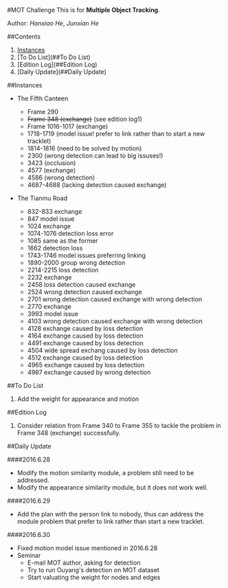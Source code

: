 #MOT Challenge
This is for **Multiple Object Tracking**.

Author: *Hanxiao He*, *Junxian He*


##Contents
1. [Instances](##Instances)
2. [To Do List](##To Do List)
3. [Edition Log](##Edition Log)
4. [Daily Update](##Daily Update)

##Instances
* The Fifth Canteen
    * Frame 290 
    * ~~Frame 348 (exchange)~~ (see edition log1)
    * Frame 1016-1017 (exchange)
    * 1718-1719 (model issue! prefer to link rather than to start a new tracklet)
    * 1814-1816 (need to be solved by motion)
    * 2300 (wrong detection can lead to big issuses!)
    * 3423 (occlusion)
    * 4577 (exchange)
    * 4586 (wrong detection)
    * 4687-4688 (lacking detection caused exchange)

* The Tianmu Road
    * 832-833 exchange
    * 847 model issue
    * 1024 exchange
    * 1074-1076 detection loss error
    * 1085 same as the former
    * 1662 detection loss 
    * 1743-1746 model issues preferring linking 
    * 1890-2000 group wrong detection
    * 2214-2215 loss detection
    * 2232 exchange
    * 2458 loss detection caused exchange
    * 2524 wrong detection caused exchange
    * 2701 wrong detection caused exchange with wrong detection
    * 2770 exchange
    * 3993 model issue
    * 4103 wrong detection caused exchange with wrong detection
    * 4128 exchange caused by loss detection
    * 4164 exchange caused by loss detection
    * 4491 exchange caused by loss detection 
    * 4504 wide spread exchang caused by loss detection
    * 4512 exchange caused by loss detection 
    * 4965 exchange caused by loss detection
    * 4987 exchange caused by wrong detection

##To Do List

1. Add the weight for appearance and motion


##Edition Log

1. Consider relation from Frame 340 to Frame 355 to tackle the problem in Frame 348 (exchange) successfully. 

##Daily Update

####2016.6.28
* Modify the motion similarity module, a problem still need to be addressed.
* Modify the appearance similarity module, but it does not work well.

####2016.6.29
* Add the plan with the person link to nobody, thus can address the module problem that prefer to link rather than start a new tracklet.

####2016.6.30
* Fixed motion model issue mentioned in 2016.6.28
* Seminar
    * E-mail MOT author, asking for detection
    * Try to run Ouyang's detection on MOT dataset
    * Start valuating the weight for nodes and edges

